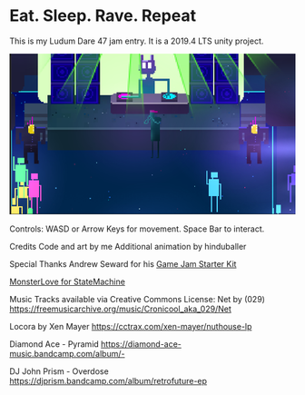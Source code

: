 # Eat. Sleep. Rave. Repeat

This is my Ludum Dare 47 jam entry. It is a 2019.4 LTS unity project.

![](ss1.png)

Controls:
WASD or Arrow Keys for movement.
Space Bar to interact.

Credits
Code and art by me
Additional animation by hinduballer

Special Thanks
Andrew Seward for his [Game Jam Starter Kit](https://gitlab.com/ASeward/gamejamstarterkit)

[MonsterLove for StateMachine](https://github.com/thefuntastic/Unity3d-Finite-State-Machine)

Music
Tracks available via Creative Commons License:
Net by (029)
https://freemusicarchive.org/music/Cronicool_aka_029/Net

Locora by Xen Mayer
https://cctrax.com/xen-mayer/nuthouse-lp

Diamond Ace - Pyramid
https://diamond-ace-music.bandcamp.com/album/-

DJ John Prism - Overdose
https://djprism.bandcamp.com/album/retrofuture-ep